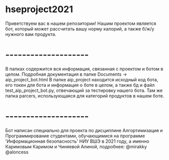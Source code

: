 # hseproject2021
Приветствуем вас в нашем репозитории!
Нашим проектом является бот, который может рассчитать вашу норму калорий, а также б/ж/у нужного вам продукта.
# --------------------
В папках содержится вся информация, связанная с проектом и ботом в целом. 
Подробная документация в папке Documents -> aip_project_bot.html
В папке aip_project находится исходный код бота, его токен для бота и информация о боте в целом, 
а также бд и файл test_aip_project_bot.py, отвечающий за тестировку нашего бота.
Там же папка parcers, использующаяся для категорий продуктов в нашем боте.
# --------------------
Бот написан специально для проекта по дисциплине Алгортимизация и Программирование
студентами, обучающимися на программе 'Информационная безопасность' НИУ ВШЭ в 2021 году, а именно 
Каримовым Каримом и Чиняевой Алиной, подробнее: 
@mirakky @aloncess

